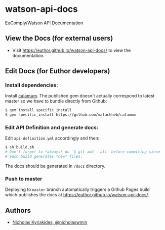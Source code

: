 # watson-api-docs
EuComply/Watson API Documentation

## View the Docs (for external users)

- Visit https://euthor.github.io/watson-api-docs/ to view the documentation.

## Edit Docs (for Euthor developers)

### Install dependencies:

Install [calamum](https://github.com/malachheb/calamum). The published gem
doesn't actually correspond to latest master so we have to bundle directly
from Github:

```bash
$ gem install specific_install
$ gem specific_install https://github.com/malachheb/calamum
```

### Edit API Definition and generate docs:

Edit `api-definition.yml` accordingly and then:

```bash
$ sh build.sh
# Don't forget to *always* do `$ git add --all` before commiting since
# each build generates *new* files.
```

The docs should be generated in `/docs` directory.

### Push to master

Deploying to `master` branch automatically triggers a Github Pages build which
publishes the docs at https://euthor.github.io/watson-api-docs/.

## Authors

- [Nicholas Kyriakides, @nicholaswmin](https://github.com/nicholaswmin)
